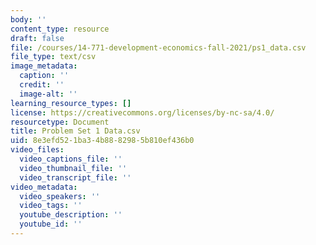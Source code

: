 ```yaml
---
body: ''
content_type: resource
draft: false
file: /courses/14-771-development-economics-fall-2021/ps1_data.csv
file_type: text/csv
image_metadata:
  caption: ''
  credit: ''
  image-alt: ''
learning_resource_types: []
license: https://creativecommons.org/licenses/by-nc-sa/4.0/
resourcetype: Document
title: Problem Set 1 Data.csv
uid: 8e3efd52-1ba3-4b88-8298-5b810ef436b0
video_files:
  video_captions_file: ''
  video_thumbnail_file: ''
  video_transcript_file: ''
video_metadata:
  video_speakers: ''
  video_tags: ''
  youtube_description: ''
  youtube_id: ''
---
```

